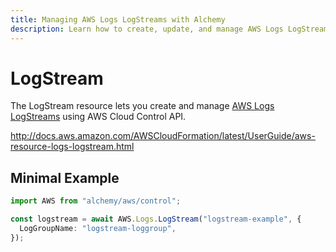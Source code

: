 ```yaml
---
title: Managing AWS Logs LogStreams with Alchemy
description: Learn how to create, update, and manage AWS Logs LogStreams using Alchemy Cloud Control.
---
```


# LogStream

The LogStream resource lets you create and manage [AWS Logs LogStreams](https://docs.aws.amazon.com/logs/latest/userguide/) using AWS Cloud Control API.

http://docs.aws.amazon.com/AWSCloudFormation/latest/UserGuide/aws-resource-logs-logstream.html

## Minimal Example

```ts
import AWS from "alchemy/aws/control";

const logstream = await AWS.Logs.LogStream("logstream-example", {
  LogGroupName: "logstream-loggroup",
});
```

